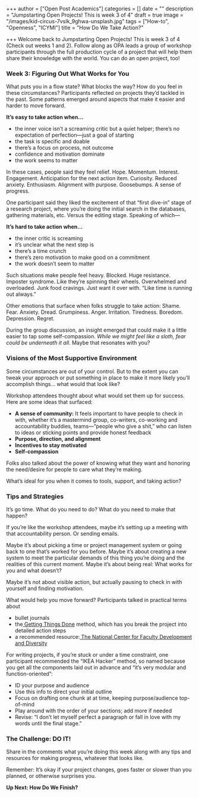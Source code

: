 +++
author = ["Open Post Academics"]
categories = []
date = ""
description = "Jumpstarting Open Projects! This is week 3 of 4"
draft = true
image = "/images/kid-circus-7vslk_9ghwa-unsplash.jpg"
tags = ["How-to", "Openness", "ICYMI"]
title = "How Do We Take Action?"

+++
Welcome back to Jumpstarting Open Projects! This is week 3 of 4 (Check out weeks 1 and 2). Follow along as OPA leads a group of workshop participants through the full production cycle of a project that will help them share their knowledge with the world. You can do an open project, too!

### **Week 3: Figuring Out What Works for You**

What puts you in a flow state? What blocks the way? How do you feel in these circumstances? Participants reflected on projects they’d tackled in the past. Some patterns emerged around aspects that make it easier and harder to move forward.

**It’s easy to take action when…**

* the inner voice isn’t a screaming critic but a quiet helper; there’s no expectation of perfection—just a goal of starting
* the task is specific and doable
* there’s a focus on process, not outcome
* confidence and motivation dominate
* the work seems to matter

In these cases, people said they feel relief. Hope. Momentum. Interest. Engagement. Anticipation for the next action item. Curiosity. Reduced anxiety. Enthusiasm. Alignment with purpose. Goosebumps. A sense of progress.

One participant said they liked the excitement of that “first dive-in” stage of a research project, where you’re doing the initial search in the databases, gathering materials, etc. Versus the editing stage. Speaking of which—

**It’s hard to take action when…**

* the inner critic is screaming
* it’s unclear what the next step is
* there’s a time crunch
* there’s zero motivation to make good on a commitment
* the work doesn’t seem to matter

Such situations make people feel heavy. Blocked. Huge resistance. Imposter syndrome. Like they’re spinning their wheels. Overwhelmed and overloaded. Junk food cravings. Just want it over with. “Like time is running out always.”

Other emotions that surface when folks struggle to take action: Shame. Fear. Anxiety. Dread. Grumpiness. Anger. Irritation. Tiredness. Boredom. Depression. Regret.

During the group discussion, an insight emerged that could make it a little easier to tap some self-compassion. _While we might feel like a sloth, fear could be underneath it all._ Maybe that resonates with you?

### **Visions of the Most Supportive Environment**

Some circumstances are out of your control. But to the extent you can tweak your approach or put something in place to make it more likely you’ll accomplish things… what would that look like?

Workshop attendees thought about what would set them up for success. Here are some ideas that surfaced:

* **A sense of community:** It feels important to have people to check in with, whether it’s a mastermind group, co-writers, co-working and accountability buddies, teams—“people who give a shit,” who can listen to ideas or sticking points and provide honest feedback
* **Purpose, direction, and alignment**
* **Incentives to stay motivated**
* **Self-compassion**

Folks also talked about the power of knowing what they want and honoring the need/desire for people to care what they’re making.

What’s ideal for you when it comes to tools, support, and taking action?

### **Tips and Strategies**

It’s go time. What do you need to do? What do you need to make that happen?

If you’re like the workshop attendees, maybe it’s setting up a meeting with that accountability person. Or sending emails.

Maybe it’s about picking a time or project management system or going back to one that’s worked for you before. Maybe it’s about creating a new system to meet the particular demands of this thing you’re doing and the realities of this current moment. Maybe it’s about being real: What works for you and what doesn’t?

Maybe it’s not about visible action, but actually pausing to check in with yourself and finding motivation.

What would help you move forward? Participants talked in practical terms about

* bullet journals
* the[ Getting Things Done](https://gettingthingsdone.com/) method, which has you break the project into detailed action steps
* a recommended resource:[ The National Center for Faculty Development and Diversity](https://www.facultydiversity.org/)

For writing projects, if you’re stuck or under a time constraint, one participant recommended the “IKEA Hacker” method, so named because you get all the components laid out in advance and “it’s very modular and function-oriented”:

* ID your purpose and audience
* Use this info to direct your initial outline
* Focus on drafting one chunk at at time, keeping purpose/audience top-of-mind
* Play around with the order of your sections; add more if needed
* Revise: “I don’t let myself perfect a paragraph or fall in love with my words until the final stage.”

### **The Challenge: DO IT!**

Share in the comments what you’re doing this week along with any tips and resources for making progress, whatever that looks like.

Remember: It’s okay if your project changes, goes faster or slower than you planned, or otherwise surprises you.

**Up Next: How Do We Finish?**